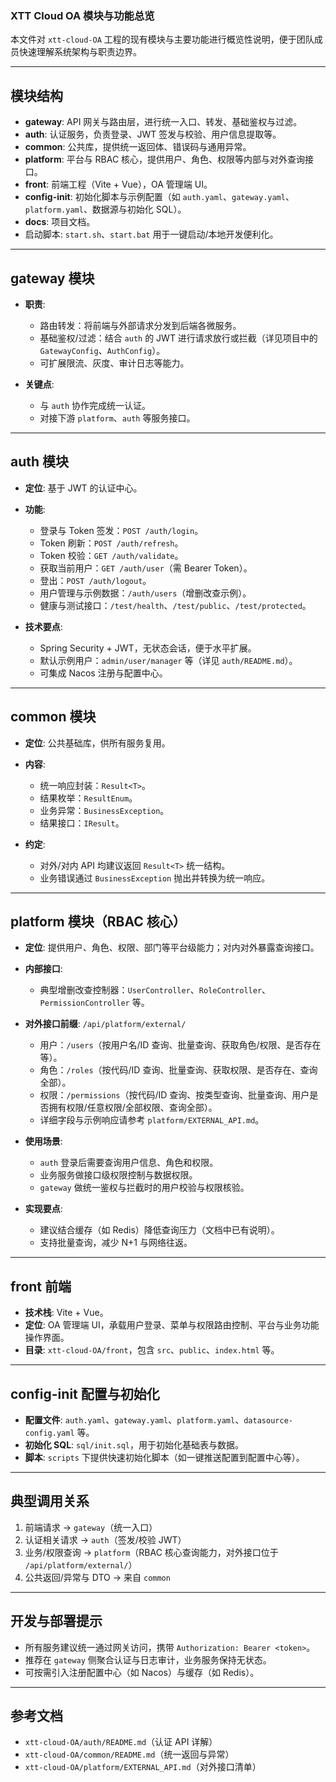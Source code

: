 ### XTT Cloud OA 模块与功能总览

本文件对 `xtt-cloud-OA` 工程的现有模块与主要功能进行概览性说明，便于团队成员快速理解系统架构与职责边界。

---

## 模块结构

- **gateway**: API 网关与路由层，进行统一入口、转发、基础鉴权与过滤。
- **auth**: 认证服务，负责登录、JWT 签发与校验、用户信息提取等。
- **common**: 公共库，提供统一返回体、错误码与通用异常。
- **platform**: 平台与 RBAC 核心，提供用户、角色、权限等内部与对外查询接口。
- **front**: 前端工程（Vite + Vue），OA 管理端 UI。
- **config-init**: 初始化脚本与示例配置（如 `auth.yaml`、`gateway.yaml`、`platform.yaml`、数据源与初始化 SQL）。
- **docs**: 项目文档。
- 启动脚本: `start.sh`、`start.bat` 用于一键启动/本地开发便利化。

---

## gateway 模块

- **职责**:
  - 路由转发：将前端与外部请求分发到后端各微服务。
  - 基础鉴权/过滤：结合 `auth` 的 JWT 进行请求放行或拦截（详见项目中的 `GatewayConfig`、`AuthConfig`）。
  - 可扩展限流、灰度、审计日志等能力。

- **关键点**:
  - 与 `auth` 协作完成统一认证。
  - 对接下游 `platform`、`auth` 等服务接口。

---

## auth 模块

- **定位**: 基于 JWT 的认证中心。
- **功能**:
  - 登录与 Token 签发：`POST /auth/login`。
  - Token 刷新：`POST /auth/refresh`。
  - Token 校验：`GET /auth/validate`。
  - 获取当前用户：`GET /auth/user`（需 Bearer Token）。
  - 登出：`POST /auth/logout`。
  - 用户管理与示例数据：`/auth/users`（增删改查示例）。
  - 健康与测试接口：`/test/health`、`/test/public`、`/test/protected`。

- **技术要点**:
  - Spring Security + JWT，无状态会话，便于水平扩展。
  - 默认示例用户：`admin/user/manager` 等（详见 `auth/README.md`）。
  - 可集成 Nacos 注册与配置中心。

---

## common 模块

- **定位**: 公共基础库，供所有服务复用。
- **内容**:
  - 统一响应封装：`Result<T>`。
  - 结果枚举：`ResultEnum`。
  - 业务异常：`BusinessException`。
  - 结果接口：`IResult`。

- **约定**:
  - 对外/对内 API 均建议返回 `Result<T>` 统一结构。
  - 业务错误通过 `BusinessException` 抛出并转换为统一响应。

---

## platform 模块（RBAC 核心）

- **定位**: 提供用户、角色、权限、部门等平台级能力；对内对外暴露查询接口。

- **内部接口**:
  - 典型增删改查控制器：`UserController`、`RoleController`、`PermissionController` 等。

- **对外接口前缀**: `/api/platform/external/`
  - 用户：`/users`（按用户名/ID 查询、批量查询、获取角色/权限、是否存在等）。
  - 角色：`/roles`（按代码/ID 查询、批量查询、获取权限、是否存在、查询全部）。
  - 权限：`/permissions`（按代码/ID 查询、按类型查询、批量查询、用户是否拥有权限/任意权限/全部权限、查询全部）。
  - 详细字段与示例响应请参考 `platform/EXTERNAL_API.md`。

- **使用场景**:
  - `auth` 登录后需要查询用户信息、角色和权限。
  - 业务服务做接口级权限控制与数据权限。
  - `gateway` 做统一鉴权与拦截时的用户校验与权限核验。

- **实现要点**:
  - 建议结合缓存（如 Redis）降低查询压力（文档中已有说明）。
  - 支持批量查询，减少 N+1 与网络往返。

---

## front 前端

- **技术栈**: Vite + Vue。
- **定位**: OA 管理端 UI，承载用户登录、菜单与权限路由控制、平台与业务功能操作界面。
- **目录**: `xtt-cloud-OA/front`，包含 `src`、`public`、`index.html` 等。

---

## config-init 配置与初始化

- **配置文件**: `auth.yaml`、`gateway.yaml`、`platform.yaml`、`datasource-config.yaml` 等。
- **初始化 SQL**: `sql/init.sql`，用于初始化基础表与数据。
- **脚本**: `scripts` 下提供快速初始化脚本（如一键推送配置到配置中心等）。

---

## 典型调用关系

1. 前端请求 → `gateway`（统一入口）
2. 认证相关请求 → `auth`（签发/校验 JWT）
3. 业务/权限查询 → `platform`（RBAC 核心查询能力，对外接口位于 `/api/platform/external/`）
4. 公共返回/异常与 DTO → 来自 `common`

---

## 开发与部署提示

- 所有服务建议统一通过网关访问，携带 `Authorization: Bearer <token>`。
- 推荐在 `gateway` 侧聚合认证与日志审计，业务服务保持无状态。
- 可按需引入注册配置中心（如 Nacos）与缓存（如 Redis）。

---

## 参考文档

- `xtt-cloud-OA/auth/README.md`（认证 API 详解）
- `xtt-cloud-OA/common/README.md`（统一返回与异常）
- `xtt-cloud-OA/platform/EXTERNAL_API.md`（对外接口清单）


